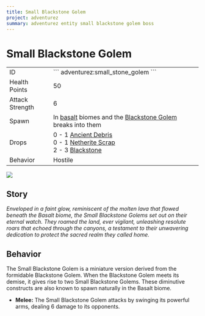 ```yaml
---
title: Small Blackstone Golem
project: adventurez
summary: adventurez entity small blackstone golem boss
---
```

# Small Blackstone Golem
<div class="combi">
<div class="divthing">
<table class="tablething">
    <tbody>
        <tr>
            <td class="first-column">ID</td>
            <td class="second-column">
            ```
            adventurez:small_stone_golem
            ```
            </td>
        </tr>
        <tr id="linear-top">
            <td class="first-column">Health Points</td>
            <td class="second-column">50</td>
        </tr>
        <tr id="linear-top">
            <td class="first-column">Attack Strength</td>
            <td class="second-column">6</td>
        </tr>
        <tr id="linear-top">
            <td class="first-column">Spawn</td>
            <td class="second-column">In <a href="https://minecraft.fandom.com/wiki/Basalt_Deltas" target="_blank">basalt</a> biomes and the <a href="../../Entities/Blackstone_Golem/">Blackstone Golem </a> breaks into them</td>
        </tr>
        <tr id="linear-top">
            <td class="first-column">Drops</td>
               <td class="second-column">0 - 1 <a href="https://minecraft.fandom.com/wiki/Ancient_Debris" target="_blank">Ancient Debris</a><br>0 - 1 <a href="https://minecraft.fandom.com/wiki/Netherite_Scrap" target="_blank">Netherite Scrap</a><br>2 - 3 <a href="https://minecraft.fandom.com/wiki/Blackstone" target="_blank">Blackstone</a></td>
        </tr>
        <tr id="linear-top">
            <td class="first-column">Behavior</td>
            <td class="second-column">Hostile</td>
        </tr>
    </tbody>
</table>
</div>
<div class="div-img-center">
<img src="/wiki/assets/adventurez/entities/small_blackstone_golem.png" loading="lazy" />
</div>
</div>

## Story

*Enveloped in a faint glow, reminiscent of the molten lava that flowed beneath the Basalt biome, the Small Blackstone Golems set out on their eternal watch. They roamed the land, ever vigilant, unleashing resolute roars that echoed through the canyons, a testament to their unwavering dedication to protect the sacred realm they called home.*

## Behavior

The Small Blackstone Golem is a miniature version derived from the formidable Blackstone Golem. When the Blackstone Golem meets its demise, it gives rise to two Small Blackstone Golems. These diminutive constructs are also known to spawn naturally in the Basalt biome.

* **Melee:** The Small Blackstone Golem attacks by swinging its powerful arms, dealing 6 damage to its opponents.